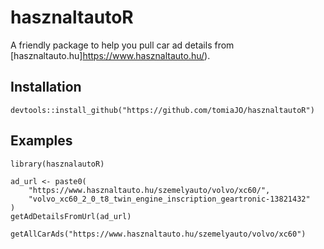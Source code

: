 # hasznaltautoR

A friendly package to help you pull car ad details from [hasznaltauto.hu]https://www.hasznaltauto.hu/).  

## Installation
```{r eval=F}
devtools::install_github("https://github.com/tomiaJO/hasznaltautoR")
```
## Examples
```{r eval=F}
library(hasznalautoR)

ad_url <- paste0(
    "https://www.hasznaltauto.hu/szemelyauto/volvo/xc60/",
    "volvo_xc60_2_0_t8_twin_engine_inscription_geartronic-13821432"
)
getAdDetailsFromUrl(ad_url)

getAllCarAds("https://www.hasznaltauto.hu/szemelyauto/volvo/xc60")
```